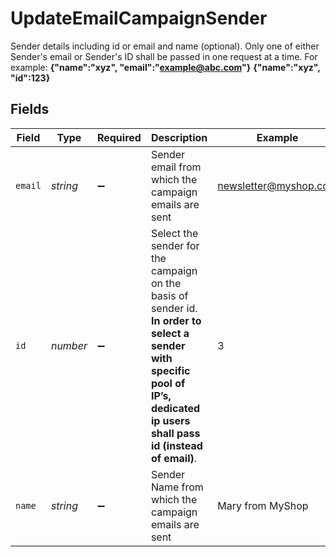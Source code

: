 # UpdateEmailCampaignSender

Sender details including id or email and name (optional). Only one of either Sender's email or Sender's ID shall be passed in one request at a time. For example:
**{"name":"xyz", "email":"example@abc.com"}**
**{"name":"xyz", "id":123}**



## Fields

| Field                                                                                                                                                                           | Type                                                                                                                                                                            | Required                                                                                                                                                                        | Description                                                                                                                                                                     | Example                                                                                                                                                                         |
| ------------------------------------------------------------------------------------------------------------------------------------------------------------------------------- | ------------------------------------------------------------------------------------------------------------------------------------------------------------------------------- | ------------------------------------------------------------------------------------------------------------------------------------------------------------------------------- | ------------------------------------------------------------------------------------------------------------------------------------------------------------------------------- | ------------------------------------------------------------------------------------------------------------------------------------------------------------------------------- |
| `email`                                                                                                                                                                         | *string*                                                                                                                                                                        | :heavy_minus_sign:                                                                                                                                                              | Sender email from which the campaign emails are sent                                                                                                                            | newsletter@myshop.com                                                                                                                                                           |
| `id`                                                                                                                                                                            | *number*                                                                                                                                                                        | :heavy_minus_sign:                                                                                                                                                              | Select the sender for the campaign on the basis of sender id. **In order to select a sender with specific pool of IP’s, dedicated ip users shall pass id (instead of email)**.<br/> | 3                                                                                                                                                                               |
| `name`                                                                                                                                                                          | *string*                                                                                                                                                                        | :heavy_minus_sign:                                                                                                                                                              | Sender Name from which the campaign emails are sent                                                                                                                             | Mary from MyShop                                                                                                                                                                |